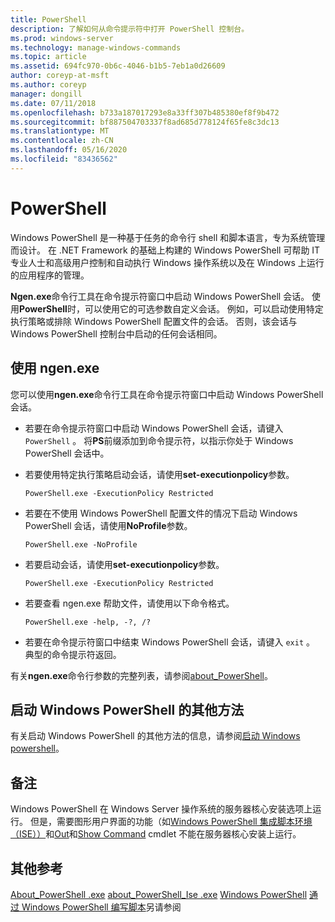 ```yaml
---
title: PowerShell
description: 了解如何从命令提示符中打开 PowerShell 控制台。
ms.prod: windows-server
ms.technology: manage-windows-commands
ms.topic: article
ms.assetid: 694fc970-0b6c-4046-b1b5-7eb1a0d26609
author: coreyp-at-msft
ms.author: coreyp
manager: dongill
ms.date: 07/11/2018
ms.openlocfilehash: b733a187017293e8a33ff307b485380ef8f9b472
ms.sourcegitcommit: bf887504703337f8ad685d778124f65fe8c3dc13
ms.translationtype: MT
ms.contentlocale: zh-CN
ms.lasthandoff: 05/16/2020
ms.locfileid: "83436562"
---
```

# <a name="powershell"></a>PowerShell

Windows PowerShell 是一种基于任务的命令行 shell 和脚本语言，专为系统管理而设计。 在 .NET Framework 的基础上构建的 Windows PowerShell 可帮助 IT 专业人士和高级用户控制和自动执行 Windows 操作系统以及在 Windows 上运行的应用程序的管理。

**Ngen.exe**命令行工具在命令提示符窗口中启动 Windows PowerShell 会话。 使用**PowerShell**时，可以使用它的可选参数自定义会话。 例如，可以启动使用特定执行策略或排除 Windows PowerShell 配置文件的会话。 否则，该会话与 Windows PowerShell 控制台中启动的任何会话相同。

## <a name="using-powershellexe"></a>使用 ngen.exe

您可以使用**ngen.exe**命令行工具在命令提示符窗口中启动 Windows PowerShell 会话。

- 若要在命令提示符窗口中启动 Windows PowerShell 会话，请键入 `PowerShell` 。 将**PS**前缀添加到命令提示符，以指示你处于 Windows PowerShell 会话中。

- 若要使用特定执行策略启动会话，请使用**set-executionpolicy**参数。

    ```
    PowerShell.exe -ExecutionPolicy Restricted
    ```

- 若要在不使用 Windows PowerShell 配置文件的情况下启动 Windows PowerShell 会话，请使用**NoProfile**参数。

    ```
    PowerShell.exe -NoProfile
    ```

- 若要启动会话，请使用**set-executionpolicy**参数。

    ```
    PowerShell.exe -ExecutionPolicy Restricted
    ```

- 若要查看 ngen.exe 帮助文件，请使用以下命令格式。

    ```
    PowerShell.exe -help, -?, /?
    ```

- 若要在命令提示符窗口中结束 Windows PowerShell 会话，请键入 `exit` 。 典型的命令提示符返回。

有关**ngen.exe**命令行参数的完整列表，请参阅[about_PowerShell](https://go.microsoft.com/fwlink/?LinkID=113439)。

## <a name="other-ways-to-start-windows-powershell"></a>启动 Windows PowerShell 的其他方法

有关启动 Windows PowerShell 的其他方法的信息，请参阅[启动 Windows powershell](https://go.microsoft.com/fwlink/?LinkID=135259)。

## <a name="remarks"></a>备注

Windows PowerShell 在 Windows Server 操作系统的服务器核心安装选项上运行。 但是，需要图形用户界面的功能（如[Windows PowerShell 集成脚本环境（ISE））](https://technet.microsoft.com/library/hh849182)和[Out](https://go.microsoft.com/fwlink/?LinkID=113364)和[Show Command](https://go.microsoft.com/fwlink/?LinkID=217448) cmdlet 不能在服务器核心安装上运行。

## <a name="additional-references"></a>其他参考

[About_PowerShell .exe](https://go.microsoft.com/fwlink/?LinkID=113439) 
[about_PowerShell_Ise .exe](https://go.microsoft.com/fwlink/?LinkId=256512) 
[Windows PowerShell](https://go.microsoft.com/fwlink/?LinkID=107116) 
[通过 Windows PowerShell 编写脚本](https://technet.microsoft.com/scriptcenter/dd742419)另请参阅